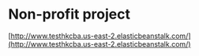 # Non-profit project
[http://www.testhkcba.us-east-2.elasticbeanstalk.com/](http://www.testhkcba.us-east-2.elasticbeanstalk.com/)
